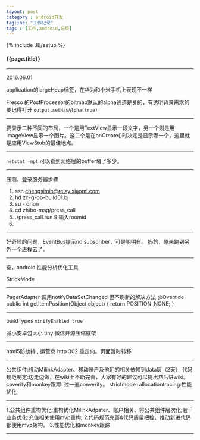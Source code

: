 ```yaml
---
layout: post
category : android开发
tagline: "工作记录"
tags : [工作,android,记录]
---
```

{% include JB/setup %}

<h4>{{page.title}}</h4>

---

2016.06.01

application的largeHeap标签，在华为和小米手机上表现不一样

Fresco 的PostProcessor的bitmap默认的alpha通道是关的，有透明背景需求的要记得打开 `output.setHasAlpha(true)`

----

要显示二种不同的布局，一个是用TextView显示一段文字，另一个则是用ImageView显示一个图片。这二个是在onCreate()时决定是显示哪一个，这里就是应用ViewStub的最佳地点。


----

`netstat -npt` 可以看到网络层的buffer堵了多少。

-----

压测，登录服务器步骤

1. ssh chengsimin@relay.xiaomi.com
2. hd zc-g-op-build01.bj
3. su - orion
4. cd zhibo-msg/press_call
5. ./press_call.run   9 输入roomid
6. 


-----

好奇怪的问题，EventBus提示no subscriber，可是明明有。
妈的，原来跑到另外一个进程去了。

-----

查，android 性能分析优化工具

StrickMode

------

PagerAdapter 调用notifyDataSetChanged 但不刷新的解决方法
 @Override
    public int getItemPosition(Object object) {
        return POSITION_NONE;
    }

----

buildTypes `minifyEnabled true`

减小安卓包大小 tiny 微信开源压缩框架

------

html5防劫持 , 运营商 http 302 重定向。页面暂时转移

------

公共组件:移动MilinkAdapter、移动账户及他们的相关依赖到data层（2天）
代码规范制定:边走边做，在wiki上不断完善，大家有好的建议可以提出然后进wiki。
coverity和monkey跟踪: 过一遍converity。
strictmode+allocationtracing:性能优化

------

1.公共组件重构优化:重构优化MilinkAdpater、账户相关、将公共组件层次化;若干业务优化:充值相关使用mvp重构;
2.代码规范完善&代码质量把控，推动新进代码都使用mvp架构。
3.性能优化和monkey跟踪

------

